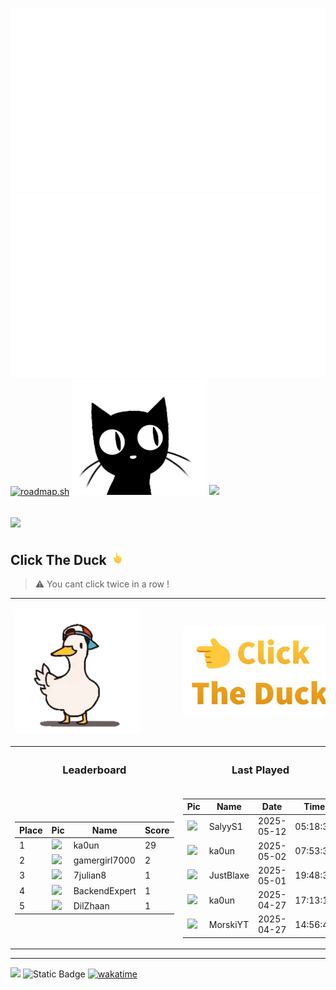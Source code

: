 ![](https://raw.githubusercontent.com/ka0un/profilestats/master/generated/overview.svg#gh-dark-mode-only) ![](https://raw.githubusercontent.com/ka0un/profilestats/master/generated/languages.svg#gh-dark-mode-only) 
[![roadmap.sh](https://roadmap.sh/card/wide/644a81e7e27257737498eefa?variant=dark&roadmaps=java%2Cbackend%2Cspring-boot%2Csoftware-design-architecture)](https://roadmap.sh/u/aaa) ![](https://github.com/ka0un/CalC/blob/main/cat.gif?raw=true)
![](https://hit.yhype.me/github/profile?user_id=88395585)

![](https://wakatime.com/share/@66bcdf4c-449f-4f18-adb0-7bd04c580ae9/74460e61-6974-4861-b6ca-e2bd357e1a2d.svg)
---


## Click The Duck ![](https://github.com/ka0un/ka0un/blob/main/click.gif?raw=true?size=35)   
> ⚠️ You cant click twice in a row !


<table style="width: 100%; border: none;" cellspacing="0" cellpadding="0" border="0">
  
<tr>
  <td>

 [![Click Me](https://github.com/ka0un/ka0un/blob/main/duck.gif?raw=true?size=50)](https://github.com/ka0un/ka0un/issues/new?title=I+clicked+the+duck!&body=click+submit+new+issue+button+to+confirm+the+duck+click)  

  </td>
<td>
  
![title](https://github.com/ka0un/ka0un/blob/main/title.png?raw=true?size=50)

</td>
</tr>

  <th>


### Leaderboard


  </th>
<th>


### Last Played


  </th>
  <tr>
    <td>


<!-- LEADERBOARD_START -->
| Place | Pic | Name | Score |
|-------|-------------|------|-------|
| 1 | <img src="https://github.com/ka0un.png?size=20" width="20" /> | ka0un |  29 |
| 2 | <img src="https://github.com/gamergirl7000.png?size=20" width="20" /> | gamergirl7000 |  2 |
| 3 | <img src="https://github.com/7julian8.png?size=20" width="20" /> | 7julian8 |  1 |
| 4 | <img src="https://github.com/BackendExpert.png?size=20" width="20" /> | BackendExpert |  1 |
| 5 | <img src="https://github.com/DilZhaan.png?size=20" width="20" /> | DilZhaan |  1 |

<!-- LEADERBOARD_END -->


</td>
    <td>

<!-- LAST_START -->
| Pic | Name | Date | Time |
|-------------|------|------|------|
| <img src="https://github.com/SalyyS1.png?size=20" width="20" /> | SalyyS1 | 2025-05-12 | 05:18:39 |
| <img src="https://github.com/ka0un.png?size=20" width="20" /> | ka0un | 2025-05-02 | 07:53:34 |
| <img src="https://github.com/JustBlaxe.png?size=20" width="20" /> | JustBlaxe | 2025-05-01 | 19:48:39 |
| <img src="https://github.com/ka0un.png?size=20" width="20" /> | ka0un | 2025-04-27 | 17:13:16 |
| <img src="https://github.com/MorskiYT.png?size=20" width="20" /> | MorskiYT | 2025-04-27 | 14:56:42 |
<!-- LAST_END -->


</td>
  </tr>
</table>

---

![](https://komarev.com/ghpvc/?username=ka0un) ![Static Badge](https://img.shields.io/badge/Top%20Language-Java-orange) [![wakatime](https://wakatime.com/badge/user/66bcdf4c-449f-4f18-adb0-7bd04c580ae9.svg)](https://wakatime.com/@66bcdf4c-449f-4f18-adb0-7bd04c580ae9)

